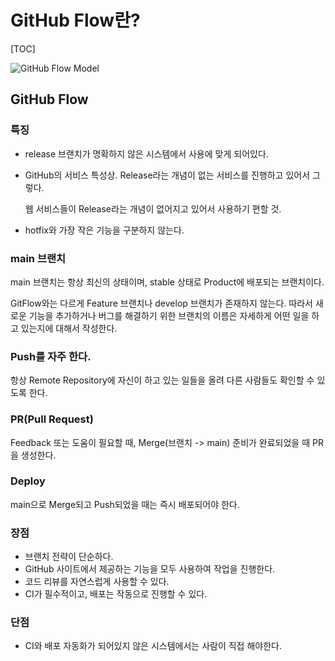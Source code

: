 # GitHub Flow란?

[TOC]

![GitHub Flow Model](http://cdn-ak.f.st-hatena.com/images/fotolife/s/shoma2da/20151104/20151104223339.png)

## GitHub Flow

### 특징

- release 브랜치가 명확하지 않은 시스템에서 사용에 맞게 되어있다.

- GitHub의 서비스 특성상. Release라는 개념이 없는 서비스를 진행하고 있어서 그렇다.

  웹 서비스들이 Release라는 개념이 없어지고 있어서 사용하기 편할 것.

- hotfix와 가장 작은 기능을 구분하지 않는다.

### main 브랜치

main 브랜치는 항상 최신의 상태이며, stable 상태로 Product에 배포되는 브랜치이다.

GitFlow와는 다르게 Feature 브랜치나 develop 브랜치가 존재하지 않는다. 따라서 새로운 기능을 추가하거나 버그를 해결하기 위한 브랜치의 이름은 자세하게 어떤 일을 하고 있는지에 대해서 작성한다.

### Push를 자주 한다.

항상 Remote Repository에 자신이 하고 있는 일들을 올려 다른 사람들도 확인할 수 있도록 한다.

### PR(Pull Request)

Feedback 또는 도움이 필요할 때, Merge(브랜치 -> main) 준비가 완료되었을 때 PR을 생성한다.

### Deploy

main으로 Merge되고 Push되었을 때는 즉시 배포되어야 한다.



### 장점

- 브랜치 전략이 단순하다.
- GitHub 사이트에서 제공하는 기능을 모두 사용하여 작업을 진행한다.
- 코드 리뷰를 자연스럽게 사용할 수 있다.
- CI가 필수적이고, 배포는 작동으로 진행할 수 있다.



### 단점

- CI와 배포 자동화가 되어있지 않은 시스템에서는 사람이 직접 해야한다.

